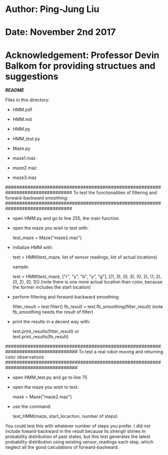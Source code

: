 # Author: Ping-Jung Liu
# Date: November 2nd 2017
# Acknowledgement: Professor Devin Balkom for providing structues and suggestions 

***README***

Files in this directory:

- HMM.pdf

- HMM.md

- HMM.py

- HMM_test.py

- Maze.py

- maze1.maz

- maze2.maz

- maze3.maz

################################################################################
To test the functionalities of filtering and forward-backward smoothing:
################################################################################
- open HMM.py and go to line 255, the main function

- open the maze you wish to test with:
  
  test_maze = Maze("maze2.maz")

- initialize HMM with:
  
  test = HMM(test_maze, list of sensor readings, list of actual locations)

  sample:
  
  test = HMM(test_maze, ["r", "y", "b", "y", "g"], [(1, 3), (0, 3), (0, 2), (1, 2), (0, 2), (0, 1)])
  (note there is one more actual location than color, because the former includes the start location)

- perform filtering and forward-backward smoothing:

  filter_result = test.filter()
  fb_result = test.fb_smoothing(filter_result)
  (note fb_smoothing needs the result of filter)

- print the results in a decent way with:

  test.print_results(filter_result)
    or	
  test.print_results(fb_result)

##################################################################################
To test a real robot moving and returning color observations
##################################################################################
- open HMM_test.py and go to line 75

- open the maze you wish to test:

  maze = Maze("maze2.maz")

- use the command:

  test_HMM(maze, start_locaction, number of steps)

You could test this with whatever number of steps you prefer. I did not include foward-backward in the result because its strengh shines in probability distribution of past states, but this test generates the latest probability distribution using existing sensor_readings each step, which neglect all the good calculations of forward-backward.
